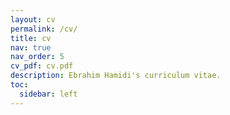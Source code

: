 ```yaml
---
layout: cv
permalink: /cv/
title: cv
nav: true
nav_order: 5
cv_pdf: cv.pdf
description: Ebrahim Hamidi's curriculum vitae.
toc:
  sidebar: left
---
```

